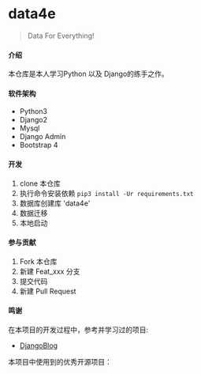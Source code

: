 # data4e

> Data For Everything!

#### 介绍

本仓库是本人学习Python 以及 Django的练手之作。

#### 软件架构

- Python3
- Django2
- Mysql
- Django Admin
- Bootstrap 4

#### 开发

1. clone 本仓库
2. 执行命令安装依赖 ```pip3 install -Ur requirements.txt```
3. 数据库创建库 'data4e'
4. 数据迁移
5. 本地启动


#### 参与贡献

1. Fork 本仓库
2. 新建 Feat_xxx 分支
3. 提交代码
4. 新建 Pull Request

#### 鸣谢

在本项目的开发过程中，参考并学习过的项目:
- [DjangoBlog](https://github.com/liangliangyy/DjangoBlog)

本项目中使用到的优秀开源项目：

